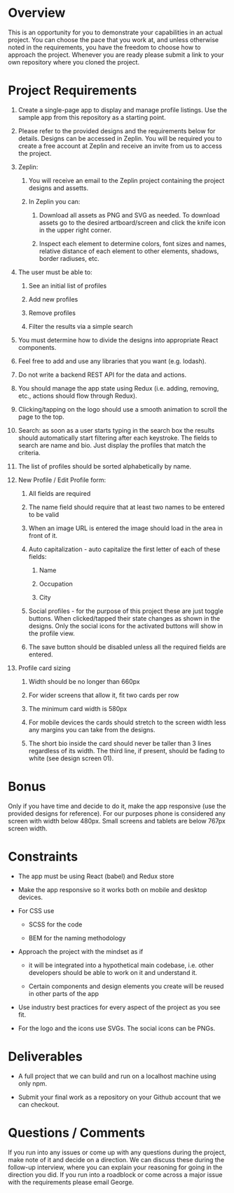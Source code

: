 Overview
========

This is an opportunity for you to demonstrate your capabilities in an actual project. You can choose the pace that you work at, and unless otherwise noted in the requirements, you have the freedom to choose how to approach the project. Whenever you are ready please submit a link to your own repository where you cloned the project.

Project Requirements
====================

1.  Create a single-page app to display and manage profile listings. Use the sample app from this repository as a starting point.

1.  Please refer to the provided designs and the requirements below for details. Designs can be accessed in Zeplin. You will be required you to create a free account at Zeplin and receive an invite from us to access the project.

1.  Zeplin:
	1. You will receive an email to the Zeplin project containing the project designs and assetts.

	1.  In Zeplin you can:

		1.  Download all assets as PNG and SVG as needed. To download assets go to the desired artboard/screen and click the knife icon in the upper right corner.

		2.  Inspect each element to determine colors, font sizes and names, relative distance of each element to other elements, shadows, border radiuses, etc.

1.  The user must be able to:

	1.  See an initial list of profiles

	2.  Add new profiles

	3.  Remove profiles

	4.  Filter the results via a simple search

1.  You must determine how to divide the designs into appropriate React components.

1.  Feel free to add and use any libraries that you want (e.g. lodash).

1.  Do not write a backend REST API for the data and actions.

1.  You should manage the app state using Redux (i.e. adding, removing, etc., actions should flow through Redux).

1.  Clicking/tapping on the logo should use a smooth animation to scroll the page to the top.

1.  Search: as soon as a user starts typing in the search box the results should automatically start filtering after each keystroke. The fields to search are name and bio. Just display the profiles that match the criteria.

1.  The list of profiles should be sorted alphabetically by name.

1.  New Profile / Edit Profile form:

	1.  All fields are required

	2.  The name field should require that at least two names to be entered to be valid

	3.  When an image URL is entered the image should load in the area in front of it.

	4.  Auto capitalization - auto capitalize the first letter of each of these fields:

		1.  Name

		2.  Occupation

		3.  City

	6.  Social profiles - for the purpose of this project these are just toggle buttons. When clicked/tapped their state changes as shown in the designs. Only the social icons for the activated buttons will show in the profile view.

	7.  The save button should be disabled unless all the required fields are entered.

1.  Profile card sizing

	1.  Width should be no longer than 660px

	2.  For wider screens that allow it, fit two cards per row

	3.  The minimum card width is 580px

	4.  For mobile devices the cards should stretch to the screen width less any margins you can take from the designs.

	5.  The short bio inside the card should never be taller than 3 lines regardless of its width. The third line, if present, should be fading to white (see design screen 01).

Bonus
=====

Only if you have time and decide to do it, make the app responsive (use the provided designs for reference). For our purposes phone is considered any screen with width below 480px. Small screens and tablets are below 767px screen width.

Constraints
===========

-   The app must be using React (babel) and Redux store

-   Make the app responsive so it works both on mobile and desktop devices.

-   For CSS use

	-   SCSS for the code

	-   BEM for the naming methodology

-   Approach the project with the mindset as if

	-   it will be integrated into a hypothetical main codebase, i.e. other developers should be able to work on it and understand it.

	-   Certain components and design elements you create will be reused in other parts of the app

-   Use industry best practices for every aspect of the project as you see fit.

-   For the logo and the icons use SVGs. The social icons can be PNGs.

Deliverables
============

-   A full project that we can build and run on a localhost machine using only npm.

-   Submit your final work as a repository on your Github account that we can checkout.

Questions / Comments
====================

If you run into any issues or come up with any questions during the project, make note of it and decide on a direction. We can discuss these during the follow-up interview, where you can explain your reasoning for going in the direction you did. If you run into a roadblock or come across a major issue with the requirements please email George.

